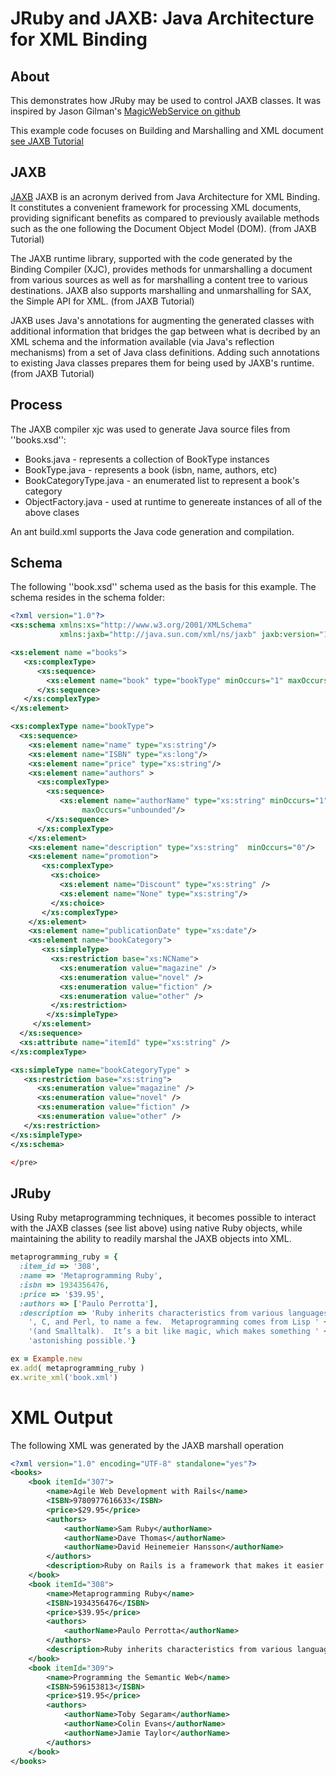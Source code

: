 # JRuby and JAXB: Java Architecture for XML Binding

## About
This demonstrates how JRuby may be used to control JAXB classes.  It was inspired by Jason Gilman's [MagicWebService on github](https://github.com/Element84/magic_web_service "MagicWebSerivce")

This example code focuses on Building and Marshalling and XML document
[see JAXB Tutorial](http://jaxb.java.net/tutorial/section_4_1-Building-and-Marshalling-an-XML-Document.html)

## JAXB
[JAXB](jaxb.java.net) JAXB is an acronym derived from Java Architecture for XML Binding. It constitutes a convenient framework for processing XML documents, providing significant benefits as compared to previously available methods such as the one following the Document Object Model (DOM). (from JAXB Tutorial)

The JAXB runtime library, supported with the code generated by the Binding Compiler (XJC), provides methods for unmarshalling a document from various sources as well as for marshalling a content tree to various destinations. JAXB also supports marshalling and unmarshalling for SAX, the Simple API for XML. (from JAXB Tutorial)

JAXB uses Java's annotations for augmenting the generated classes with additional information that bridges the gap between what is decribed by an XML schema and the information available (via Java's reflection mechanisms) from a set of Java class definitions. Adding such annotations to existing Java classes prepares them for being used by JAXB's runtime. (from JAXB Tutorial)

## Process
The JAXB compiler xjc was used to generate Java source files from ''books.xsd'':

 + Books.java - represents a collection of BookType instances
 + BookType.java - represents a book (isbn, name, authors, etc)
 + BookCategoryType.java - an enumerated list to represent a book's category
 + ObjectFactory.java - used at runtime to genereate instances of all of the above clases

An ant build.xml supports the Java code generation and compilation.

## Schema
The following ''book.xsd'' schema used as the basis for this example.  The schema resides in the schema folder:

```xml
<?xml version="1.0"?>
<xs:schema xmlns:xs="http://www.w3.org/2001/XMLSchema"
           xmlns:jaxb="http://java.sun.com/xml/ns/jaxb" jaxb:version="1.0">

<xs:element name ="books">
   <xs:complexType>
      <xs:sequence>
        <xs:element name="book" type="bookType" minOccurs="1" maxOccurs="unbounded"/>
      </xs:sequence>
   </xs:complexType>
</xs:element>

<xs:complexType name="bookType">
  <xs:sequence>
    <xs:element name="name" type="xs:string"/>
    <xs:element name="ISBN" type="xs:long"/>
    <xs:element name="price" type="xs:string"/>
    <xs:element name="authors" >
      <xs:complexType>
        <xs:sequence>
           <xs:element name="authorName" type="xs:string" minOccurs="1"
                maxOccurs="unbounded"/>
        </xs:sequence>
      </xs:complexType>
    </xs:element>
    <xs:element name="description" type="xs:string"  minOccurs="0"/>
    <xs:element name="promotion">
       <xs:complexType>
         <xs:choice>
           <xs:element name="Discount" type="xs:string" />
           <xs:element name="None" type="xs:string"/>
         </xs:choice>
       </xs:complexType>
    </xs:element>
    <xs:element name="publicationDate" type="xs:date"/>
    <xs:element name="bookCategory"> 
       <xs:simpleType>
         <xs:restriction base="xs:NCName">
           <xs:enumeration value="magazine" />
           <xs:enumeration value="novel" />
           <xs:enumeration value="fiction" />
           <xs:enumeration value="other" />
         </xs:restriction>
        </xs:simpleType>
     </xs:element>
  </xs:sequence>
  <xs:attribute name="itemId" type="xs:string" />
</xs:complexType>

<xs:simpleType name="bookCategoryType" >
   <xs:restriction base="xs:string">
      <xs:enumeration value="magazine" />
      <xs:enumeration value="novel" />
      <xs:enumeration value="fiction" />
      <xs:enumeration value="other" />
   </xs:restriction>
</xs:simpleType>
</xs:schema>

</pre>
```

## JRuby
Using Ruby metaprogramming techniques, it becomes possible to interact with the JAXB classes (see list above) using native Ruby objects, while maintaining the ability to readily marshal the JAXB objects into XML.

```ruby
metaprogramming_ruby = { 
  :item_id => '308', 
  :name => 'Metaprogramming Ruby', 
  :isbn => 1934356476, 
  :price => '$39.95',
  :authors => ['Paulo Perrotta'],
  :description => 'Ruby inherits characteristics from various languages — Lisp, Smalltalk ' +
    ', C, and Perl, to name a few.  Metaprogramming comes from Lisp ' +
    '(and Smalltalk).  It’s a bit like magic, which makes something ' +
    'astonishing possible.'}

ex = Example.new
ex.add( metaprogramming_ruby )
ex.write_xml('book.xml')
```

# XML Output

The following XML was generated by the JAXB marshall operation

```xml
<?xml version="1.0" encoding="UTF-8" standalone="yes"?>
<books>
    <book itemId="307">
        <name>Agile Web Development with Rails</name>
        <ISBN>9780977616633</ISBN>
        <price>$29.95</price>
        <authors>
            <authorName>Sam Ruby</authorName>
            <authorName>Dave Thomas</authorName>
            <authorName>David Heinemeier Hansson</authorName>
        </authors>
        <description>Ruby on Rails is a framework that makes it easier to develop, deploy, and maintain web applications. During the months that followed its initial release, Rails went from being an unknown toy to being a worldwide phenomenon, and more important, it has become the framework of choice for the implementation of a wide range of so-called Web 2.0 applications.</description>
    </book>
    <book itemId="308">
        <name>Metaprogramming Ruby</name>
        <ISBN>1934356476</ISBN>
        <price>$39.95</price>
        <authors>
            <authorName>Paulo Perrotta</authorName>
        </authors>
        <description>Ruby inherits characteristics from various languages — Lisp, Smalltalk , C, and Perl, to name a few.  Metaprogramming comes from Lisp (and Smalltalk).  It’s a bit like magic, which makes something astonishing possible.</description>
    </book>
    <book itemId="309">
        <name>Programming the Semantic Web</name>
        <ISBN>596153813</ISBN>
        <price>$19.95</price>
        <authors>
            <authorName>Toby Segaram</authorName>
            <authorName>Colin Evans</authorName>
            <authorName>Jamie Taylor</authorName>
        </authors>
    </book>
</books>
```
